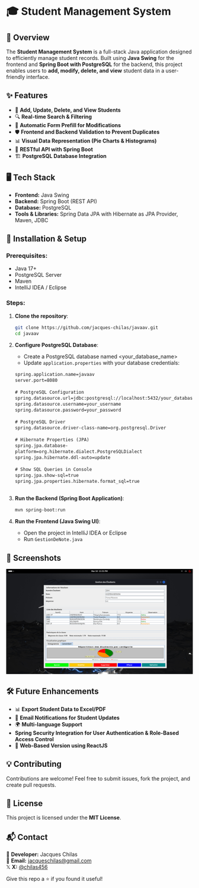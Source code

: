 # 🎓 Student Management System

## 📌 Overview

The **Student Management System** is a full-stack Java application designed to efficiently manage student records. Built using **Java Swing** for the frontend and **Spring Boot with PostgreSQL** for the backend, this project enables users to **add, modify, delete, and view** student data in a user-friendly interface.

## ✨ Features

- 📝 **Add, Update, Delete, and View Students**
- 🔍 **Real-time Search & Filtering**
- 🔄 **Automatic Form Prefill for Modifications**
- 🛡️ **Frontend and Backend Validation to Prevent Duplicates**
- 📊 **Visual Data Representation (Pie Charts & Histograms)**
- 📡 **RESTful API with Spring Boot**
- 🏗️ **PostgreSQL Database Integration**

## 🖥️ Tech Stack

- **Frontend:** Java Swing
- **Backend:** Spring Boot (REST API)
- **Database:** PostgreSQL
- **Tools & Libraries:** Spring Data JPA with Hibernate as JPA Provider, Maven, JDBC

## 🚀 Installation & Setup

### Prerequisites:

- Java 17+
- PostgreSQL Server
- Maven
- IntelliJ IDEA / Eclipse

### Steps:

1. **Clone the repository**:

   ```sh
   git clone https://github.com/jacques-chilas/javaav.git
   cd javaav
   ```

2. **Configure PostgreSQL Database**:

    - Create a PostgreSQL database named <your_database_name>
    - Update `application.properties` with your database credentials:

   ```properties
   spring.application.name=javaav
   server.port=8080

   # PostgreSQL Configuration
   spring.datasource.url=jdbc:postgresql://localhost:5432/your_database_name
   spring.datasource.username=your_username
   spring.datasource.password=your_password

   # PostgreSQL Driver
   spring.datasource.driver-class-name=org.postgresql.Driver

   # Hibernate Properties (JPA)
   spring.jpa.database-platform=org.hibernate.dialect.PostgreSQLDialect
   spring.jpa.hibernate.ddl-auto=update

   # Show SQL Queries in Console
   spring.jpa.show-sql=true
   spring.jpa.properties.hibernate.format_sql=true


   ```

3. **Run the Backend (Spring Boot Application)**:

   ```sh
   mvn spring-boot:run
   ```

4. **Run the Frontend (Java Swing UI)**:

    - Open the project in IntelliJ IDEA or Eclipse
    - Run `GestionDeNote.java`

## 📸 Screenshots

![Screenshot image](images/screenshot.png)

## 🛠️ Future Enhancements

- 📊 **Export Student Data to Excel/PDF**
- 🔔 **Email Notifications for Student Updates**
- 🌍 **Multi-language Support**
- **Spring Security Integration for User Authentication & Role-Based Access Control**
- 📱 **Web-Based Version using ReactJS**

## 💡 Contributing

Contributions are welcome! Feel free to submit issues, fork the project, and create pull requests.

## 📜 License

This project is licensed under the **MIT License**.

## 📬 Contact

💼 **Developer:** Jacques Chilas\
📧 **Email:** [jacqueschilas@gmail.com](mailto\:jacqueschilas@gmail.com)\
𝕏  **X:** [@chilas456](https://x.com/chilas456)

Give this repo a ⭐ if you found it useful!

